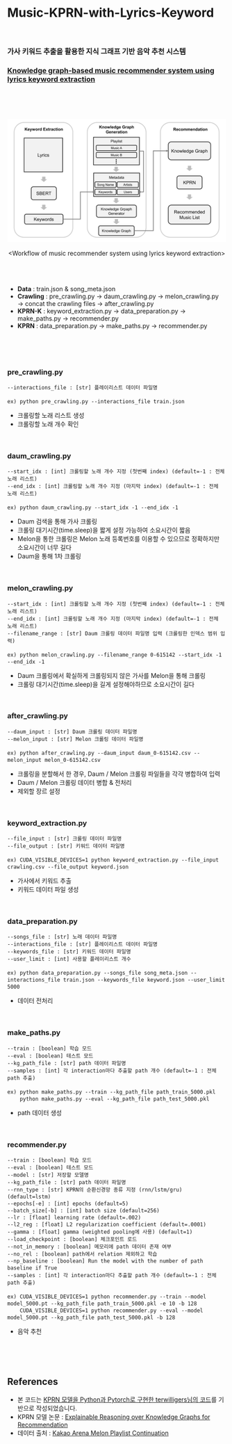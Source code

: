 # Music-KPRN-with-Lyrics-Keyword
<br>

### 가사 키워드 추출을 활용한 지식 그래프 기반 음악 추천 시스템  
### [Knowledge graph-based music recommender system using lyrics keyword extraction](http://www.kdiss.org/journal/view.html?uid=2864&&vmd=Full)
<br>
<br>
<br>

![workflow](./workflow.jpg)
<div align=center>&lt;Workflow of music recommender system using lyrics keyword extraction&gt;</div>
<br>
<br>
<br>

- **Data** : train.json & song_meta.json
- **Crawling** : pre_crawling.py &#8594; daum_crawling.py &#8594; melon_crawling.py &#8594; concat the crawling files &#8594; after_crawling.py
- **KPRN-K** : keyword_extraction.py &#8594; data_preparation.py &#8594; make_paths.py &#8594; recommender.py
- **KPRN** : data_preparation.py &#8594; make_paths.py &#8594; recommender.py
<br>
<br>
<br>

### pre_crawling.py
    --interactions_file : [str] 플레이리스트 데이터 파일명
    
    ex) python pre_crawling.py --interactions_file train.json

- 크롤링할 노래 리스트 생성
- 크롤링할 노래 개수 확인
<br>

### daum_crawling.py
    --start_idx : [int] 크롤링할 노래 개수 지정 (첫번째 index) (default=-1 : 전체 노래 리스트)
    --end_idx : [int] 크롤링할 노래 개수 지정 (마지막 index) (default=-1 : 전체 노래 리스트)
    
    ex) python daum_crawling.py --start_idx -1 --end_idx -1

- Daum 검색을 통해 가사 크롤링
- 크롤링 대기시간(time.sleep)을 짧게 설정 가능하여 소요시간이 짧음
- Melon을 통한 크롤링은 Melon 노래 등록번호를 이용할 수 있으므로 정확하지만 소요시간이 너무 길다
- Daum을 통해 1차 크롤링
<br>

### melon_crawling.py
    --start_idx : [int] 크롤링할 노래 개수 지정 (첫번째 index) (default=-1 : 전체 노래 리스트)
    --end_idx : [int] 크롤링할 노래 개수 지정 (마지막 index) (default=-1 : 전체 노래 리스트)
    --filename_range : [str] Daum 크롤링 데이터 파일명 입력 (크롤링한 인덱스 범위 입력)
    
    ex) python melon_crawling.py --filename_range 0-615142 --start_idx -1 --end_idx -1

- Daum 크롤링에서 확실하게 크롤링되지 않은 가사를 Melon을 통해 크롤링
- 크롤링 대기시간(time.sleep)을 길게 설정해야하므로 소요시간이 길다
<br>

### after_crawling.py
    --daum_input : [str] Daum 크롤링 데이터 파일명
    --melon_input : [str] Melon 크롤링 데이터 파일명
    
    ex) python after_crawling.py --daum_input daum_0-615142.csv --melon_input melon_0-615142.csv

- 크롤링을 분할해서 한 경우, Daum / Melon 크롤링 파일들을 각각 병합하여 입력
- Daum / Melon 크롤링 데이터 병합 & 전처리
- 제외할 장르 설정
<br>

### keyword_extraction.py
    --file_input : [str] 크롤링 데이터 파일명
    --file_output : [str] 키워드 데이터 파일명
    
    ex) CUDA_VISIBLE_DEVICES=1 python keyword_extraction.py --file_input crawling.csv --file_output keyword.json

- 가사에서 키워드 추출
- 키워드 데이터 파일 생성
<br>

### data_preparation.py
    --songs_file : [str] 노래 데이터 파일명
    --interactions_file : [str] 플레이리스트 데이터 파일명
    --keywords_file : [str] 키워드 데이터 파일명
    --user_limit : [int] 사용할 플레이리스트 개수
    
    ex) python data_preparation.py --songs_file song_meta.json --interactions_file train.json --keywords_file keyword.json --user_limit 5000

- 데이터 전처리
<br>

### make_paths.py
    --train : [boolean] 학습 모드
    --eval : [boolean] 테스트 모드
    --kg_path_file : [str] path 데이터 파일명
    --samples : [int] 각 interaction마다 추출할 path 개수 (default=-1 : 전체 path 추출)
    
    ex) python make_paths.py --train --kg_path_file path_train_5000.pkl
        python make_paths.py --eval --kg_path_file path_test_5000.pkl

- path 데이터 생성
<br>

### recommender.py
    --train : [boolean] 학습 모드
    --eval : [boolean] 테스트 모드
    --model : [str] 저장할 모델명
    --kg_path_file : [str] path 데이터 파일명
    --rnn_type : [str] KPRN의 순환신경망 종류 지정 (rnn/lstm/gru) (default=lstm)
    --epochs[-e] : [int] epochs (default=5)
    --batch_size[-b] : [int] batch size (default=256)
    --lr : [float] learning rate (default=.002)
    --l2_reg : [float] L2 regularization coefficient (default=.0001)
    --gamma : [float] gamma (weighted pooling에 사용) (default=1)
    --load_checkpoint : [boolean] 체크포인트 로드
    --not_in_memory : [boolean] 메모리에 path 데이터 존재 여부
    --no_rel : [boolean] path에서 relation 제외하고 학습
    --np_baseline : [boolean] Run the model with the number of path baseline if True
    --samples : [int] 각 interaction마다 추출할 path 개수 (default=-1 : 전체 path 추출)

    ex) CUDA_VISIBLE_DEVICES=1 python recommender.py --train --model model_5000.pt --kg_path_file path_train_5000.pkl -e 10 -b 128
        CUDA_VISIBLE_DEVICES=1 python recommender.py --eval --model model_5000.pt --kg_path_file path_test_5000.pkl -b 128

- 음악 추천
<br>
<br>
<br>

## References
- 본 코드는 [KPRN 모델을 Python과 Pytorch로 구현한 terwilligers님의 코드](https://github.com/terwilligers/knowledge-graph-recommender)를 기반으로 작성되었습니다.  
- KPRN 모델 논문 : [Explainable Reasoning over Knowledge Graphs for Recommendation](https://arxiv.org/abs/1811.04540)  
- 데이터 출처 : [Kakao Arena Melon Playlist Continuation](https://arena.kakao.com/c/8)  
